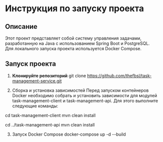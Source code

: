 # Инструкция по запуску проекта

## Описание

Этот проект представляет собой систему управления задачами, разработанную на Java с использованием Spring Boot и PostgreSQL. Для локального запуска проекта используется Docker Compose.

## Запуск проекта

1. **Клонируйте репозиторий**
   git clone https://github.com/thefbsl/task-management-service.git

2. Сборка и установка зависимостей
   Перед запуском контейнеров Docker необходимо собрать и установить зависимости для модулей task-management-client и task-management-api. Для этого выполните следующие команды:

  cd task-management-client
  mvn clean install

  cd ../task-management-api
  mvn clean install

3. Запуск Docker Compose
   docker-compose up -d --build

    





